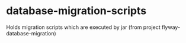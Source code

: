 # database-migration-scripts
Holds migration scripts which are executed by jar (from project flyway-database-migration)
